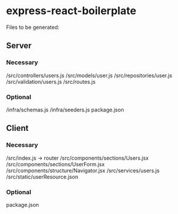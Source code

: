 # express-react-boilerplate

Files to be generated:

## Server
### Necessary
/src/controllers/users.js
/src/models/user.js
/src/repositories/user.js
/src/validation/users.js
/src/routes.js
### Optional
/infra/schemas.js
/infra/seeders.js
package.json

## Client
### Necessary
/src/index.js -> router
/src/components/sections/Users.jsx
/src/components/sections/UserForm.jsx
/src/components/structure/Navigator.jsx
/src/services/users.js
/src/static/userResource.json
### Optional
package.json

